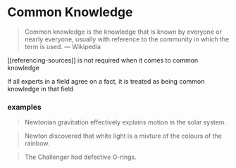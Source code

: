 # Common Knowledge

> Common knowledge is the knowledge that is known by everyone or nearly everyone, usually with reference to the community in which the term is used. &mdash; Wikipedia

[[referencing-sources]] is not required when it comes to common knowledge

If all experts in a field agree on a fact, it is treated as being common knowledge in that field

### examples

> Newtonian gravitation effectively explains motion in the solar system.

> Newton discovered that white light is a mixture of the colours of the rainbow.

> The Challenger had defective O-rings.
